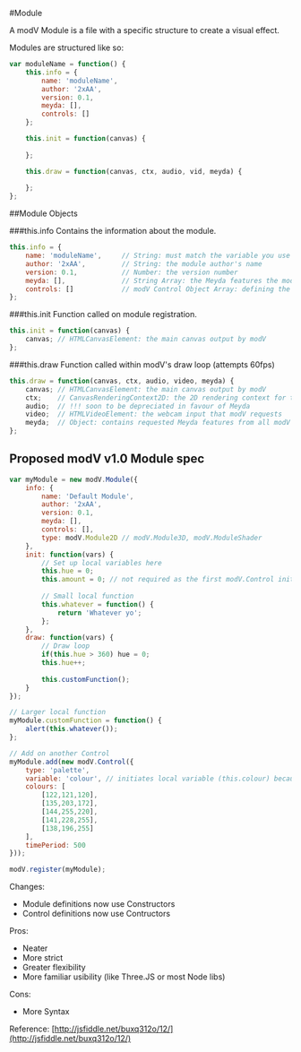 #Module

A modV Module is a file with a specific structure to create a visual effect.

Modules are structured like so:

```JavaScript
var moduleName = function() {
	this.info = {
		name: 'moduleName',
		author: '2xAA',
		version: 0.1,
		meyda: [],
		controls: []
	};

	this.init = function(canvas) {
		
	};

	this.draw = function(canvas, ctx, audio, vid, meyda) {
		
	};
};

```

##Module Objects

###this.info
Contains the information about the module.

```JavaScript
this.info = {
	name: 'moduleName', 	// String: must match the variable you use for the module
	author: '2xAA', 		// String: the module author's name
	version: 0.1, 			// Number: the version number
	meyda: [], 				// String Array: the Meyda features the module requires (see Meyda docs for available features)
	controls: [] 			// modV Control Object Array: defining the module's control exports
};
```

###this.init
Function called on module registration.

```JavaScript
this.init = function(canvas) {
	canvas; // HTMLCanvasElement: the main canvas output by modV
};
```
###this.draw
Function called within modV's draw loop (attempts 60fps)

```JavaScript
this.draw = function(canvas, ctx, audio, video, meyda) {
	canvas; // HTMLCanvasElement: the main canvas output by modV
	ctx;	// CanvasRenderingContext2D: the 2D rendering context for the drawing surface of modV's main canvas
	audio; 	// !!! soon to be depreciated in favour of Meyda
	video; 	// HTMLVideoElement: the webcam input that modV requests
	meyda; 	// Object: contains requested Meyda features from all modV Modules
};
```

## Proposed modV v1.0 Module spec

```JavaScript
var myModule = new modV.Module({
	info: {
		name: 'Default Module',
		author: '2xAA',
		version: 0.1,
		meyda: [],
		controls: [],
		type: modV.Module2D // modV.Module3D, modV.ModuleShader
	},
	init: function(vars) {
 		// Set up local variables here
		this.hue = 0;
		this.amount = 0; // not required as the first modV.Control initiated this variable already
    
		// Small local function
		this.whatever = function() {
			return 'Whatever yo';
		};
	},
	draw: function(vars) {
		// Draw loop
		if(this.hue > 360) hue = 0;
		this.hue++;
		
		this.customFunction();
	}
});

// Larger local function
myModule.customFunction = function() {
	alert(this.whatever());
};

// Add on another Control
myModule.add(new modV.Control({
	type: 'palette',
	variable: 'colour', // initiates local variable (this.colour) because of "type: 'palette'"
	colours: [
		[122,121,120],
		[135,203,172],
		[144,255,220],
		[141,228,255],
		[138,196,255]
	],
	timePeriod: 500
}));

modV.register(myModule);

```

Changes:

* Module definitions now use Constructors
* Control definitions now use Contructors

Pros:

* Neater
* More strict
* Greater flexibility
* More familiar usibility (like Three.JS or most Node libs)

Cons:

* More Syntax
  
Reference: [http://jsfiddle.net/buxq312o/12/](http://jsfiddle.net/buxq312o/12/)